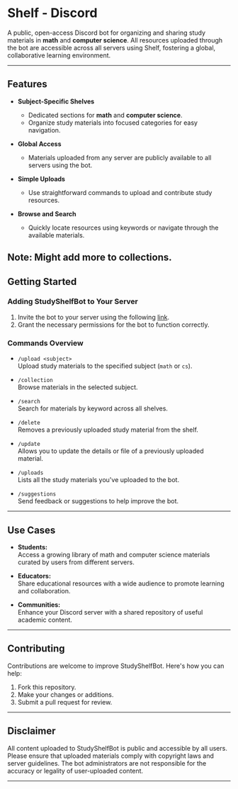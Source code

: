 # Shelf - Discord

A public, open-access Discord bot for organizing and sharing study materials in **math** and **computer science**. All resources uploaded through the bot are accessible across all servers using Shelf, fostering a global, collaborative learning environment.

---

## Features

- **Subject-Specific Shelves**
  - Dedicated sections for **math** and **computer science**.
  - Organize study materials into focused categories for easy navigation.

- **Global Access**
  - Materials uploaded from any server are publicly available to all servers using the bot.

- **Simple Uploads**
  - Use straightforward commands to upload and contribute study resources.

- **Browse and Search**
  - Quickly locate resources using keywords or navigate through the available materials.

Note: Might add more to collections.
---

## Getting Started

### Adding StudyShelfBot to Your Server

1. Invite the bot to your server using the following [link](https://discord.com/oauth2/authorize?client_id=1013788293197996132&permissions=274877958208&integration_type=0&scope=bot).
2. Grant the necessary permissions for the bot to function correctly.

### Commands Overview

- `/upload <subject>`  
  Upload study materials to the specified subject (`math` or `cs`).

- `/collection`  
  Browse materials in the selected subject.

- `/search`  
  Search for materials by keyword across all shelves.
  
- `/delete`  
  Removes a previously uploaded study material from the shelf.

- `/update`  
  Allows you to update the details or file of a previously uploaded material.

- `/uploads`  
  Lists all the study materials you've uploaded to the bot.

- `/suggestions`  
  Send feedback or suggestions to help improve the bot.

---

## Use Cases

- **Students:**  
  Access a growing library of math and computer science materials curated by users from different servers.

- **Educators:**  
  Share educational resources with a wide audience to promote learning and collaboration.

- **Communities:**  
  Enhance your Discord server with a shared repository of useful academic content.

---

## Contributing

Contributions are welcome to improve StudyShelfBot. Here's how you can help:

1. Fork this repository.
2. Make your changes or additions.
3. Submit a pull request for review.

---

## Disclaimer

All content uploaded to StudyShelfBot is public and accessible by all users. Please ensure that uploaded materials comply with copyright laws and server guidelines. The bot administrators are not responsible for the accuracy or legality of user-uploaded content.

---
